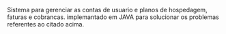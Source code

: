 Sistema para gerenciar as contas de usuario e planos de hospedagem, faturas e cobrancas. implemantado em JAVA para solucionar os problemas referentes ao citado acima.